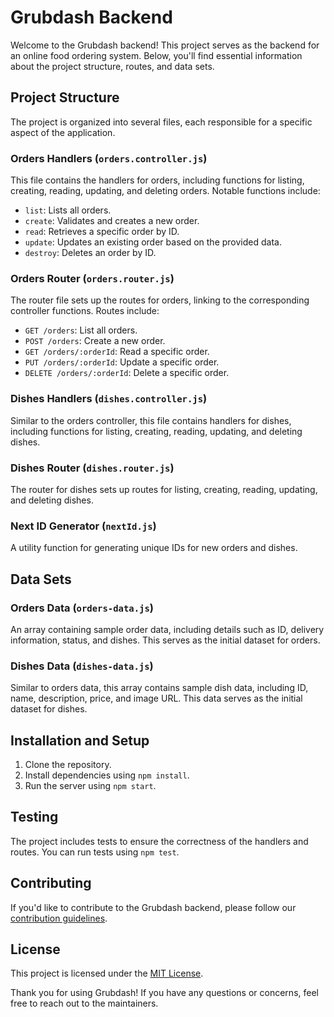 # Grubdash Backend

Welcome to the Grubdash backend! This project serves as the backend for an online food ordering system. Below, you'll find essential information about the project structure, routes, and data sets.

## Project Structure

The project is organized into several files, each responsible for a specific aspect of the application.

### Orders Handlers (`orders.controller.js`)

This file contains the handlers for orders, including functions for listing, creating, reading, updating, and deleting orders. Notable functions include:

- `list`: Lists all orders.
- `create`: Validates and creates a new order.
- `read`: Retrieves a specific order by ID.
- `update`: Updates an existing order based on the provided data.
- `destroy`: Deletes an order by ID.

### Orders Router (`orders.router.js`)

The router file sets up the routes for orders, linking to the corresponding controller functions. Routes include:

- `GET /orders`: List all orders.
- `POST /orders`: Create a new order.
- `GET /orders/:orderId`: Read a specific order.
- `PUT /orders/:orderId`: Update a specific order.
- `DELETE /orders/:orderId`: Delete a specific order.

### Dishes Handlers (`dishes.controller.js`)

Similar to the orders controller, this file contains handlers for dishes, including functions for listing, creating, reading, updating, and deleting dishes.

### Dishes Router (`dishes.router.js`)

The router for dishes sets up routes for listing, creating, reading, updating, and deleting dishes.

### Next ID Generator (`nextId.js`)

A utility function for generating unique IDs for new orders and dishes.

## Data Sets

### Orders Data (`orders-data.js`)

An array containing sample order data, including details such as ID, delivery information, status, and dishes. This serves as the initial dataset for orders.

### Dishes Data (`dishes-data.js`)

Similar to orders data, this array contains sample dish data, including ID, name, description, price, and image URL. This data serves as the initial dataset for dishes.

## Installation and Setup

1. Clone the repository.
2. Install dependencies using `npm install`.
3. Run the server using `npm start`.

## Testing

The project includes tests to ensure the correctness of the handlers and routes. You can run tests using `npm test`.

## Contributing

If you'd like to contribute to the Grubdash backend, please follow our [contribution guidelines](CONTRIBUTING.md).

## License

This project is licensed under the [MIT License](LICENSE).

Thank you for using Grubdash! If you have any questions or concerns, feel free to reach out to the maintainers.
